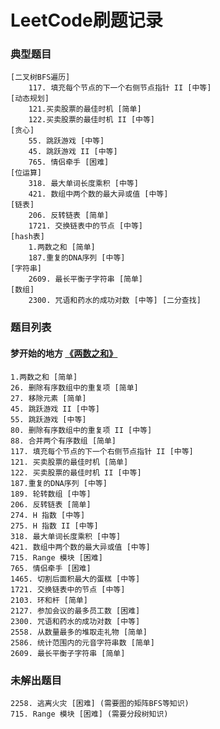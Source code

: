 # LeetCode刷题记录
### 典型题目
```
[二叉树BFS遍历] 
    117. 填充每个节点的下一个右侧节点指针 II [中等]  
[动态规划] 
    121.买卖股票的最佳时机 [简单]  
    122.买卖股票的最佳时机 II [中等]
[贪心]
    55. 跳跃游戏 [中等]
    45. 跳跃游戏 II [中等]
    765. 情侣牵手 [困难]
[位运算]
    318. 最大单词长度乘积 [中等]
    421. 数组中两个数的最大异或值 [中等]
[链表]
    206. 反转链表 [简单]
    1721. 交换链表中的节点 [中等] 
[hash表]
    1.两数之和 [简单]
    187.重复的DNA序列 [中等]
[字符串]
    2609. 最长平衡子字符串 [简单]
[数组]
    2300. 咒语和药水的成功对数 [中等] [二分查找]
```
### 题目列表
#### 梦开始的地方 [《两数之和》](https://github.com/ThreadGitHub/LeetCode/blob/main/src/main/java/org/leetcode/no_1/No_1_TwoSum.java)
```
1.两数之和 [简单]
26. 删除有序数组中的重复项 [简单]  
27. 移除元素 [简单]  
45. 跳跃游戏 II [中等]  
55. 跳跃游戏 [中等]  
80. 删除有序数组中的重复项 II [中等]  
88. 合并两个有序数组 [简单]  
117. 填充每个节点的下一个右侧节点指针 II [中等]  
121. 买卖股票的最佳时机 [简单]  
122. 买卖股票的最佳时机 II [中等]  
187.重复的DNA序列 [中等]
189. 轮转数组 [中等]  
206. 反转链表 [简单]  
274. H 指数 [中等]  
275. H 指数 II [中等]  
318. 最大单词长度乘积 [中等]
421. 数组中两个数的最大异或值 [中等]
715. Range 模块 [困难]
765. 情侣牵手 [困难]
1465. 切割后面积最大的蛋糕 [中等] 
1721. 交换链表中的节点 [中等] 
2103. 环和杆 [简单]  
2127. 参加会议的最多员工数 [困难]  
2300. 咒语和药水的成功对数 [中等]
2558. 从数量最多的堆取走礼物 [简单]
2586. 统计范围内的元音字符串数 [简单]
2609. 最长平衡子字符串 [简单]
```
### 未解出题目
```
2258. 逃离火灾 [困难] (需要图的矩阵BFS等知识)
715. Range 模块 [困难] (需要分段树知识)
```
